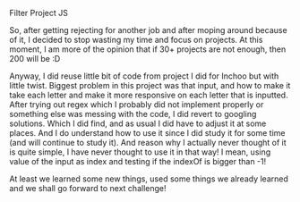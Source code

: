 Filter Project JS

So, after getting rejecting for another job and after moping around because of it, I decided to stop wasting
my time and focus on projects. At this moment, I am more of the opinion that if 30+ projects are not enough, then 200 will be :D

Anyway, I did reuse little bit of code from project I did for Inchoo but with little twist. Biggest problem
in this project was that input, and how to make it take each letter and make it more responsive on each letter that is inputted.
After trying out regex which I probably did not implement properly or something else was messing with the code, I did revert to
googling solutions. Which I did find, and as usual I did have to adjust it at some places. And I do understand how to use it since
I did study it for some time (and will continue to study it). And reason why I actually never thought of it is quite simple, I have
never thought to use it in that way! I mean, using value of the input as index and testing if the indexOf is bigger than -1!

At least we learned some new things, used some things we already learned and we shall go forward to next challenge!
